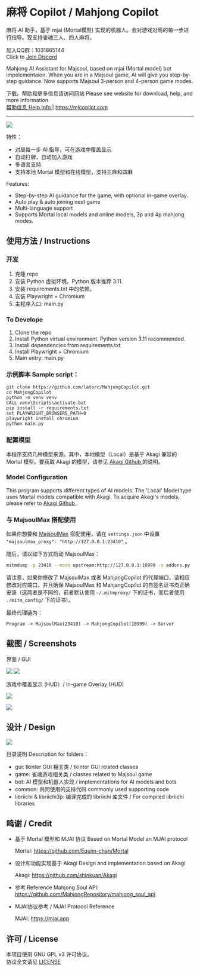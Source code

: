 # 麻将 Copilot / Mahjong Copilot

麻将 AI 助手，基于 mjai (Mortal模型) 实现的机器人。会对游戏对局的每一步进行指导。现支持雀魂三人、四人麻将。

加入QQ群：1031865144
<br>
Click to <a href="https://discord.gg/7hcZYTFw5r" target="_blank">Join Discord</a>

Mahjong AI Assistant for Majsoul, based on mjai (Mortal model) bot impelementaion. When you are in a Majsoul game, AI will give you step-by-step guidance. Now supports Majsoul 3-person and 4-person game modes.

下载、帮助和更多信息请访问网站 Please see website for download, help, and more information  
<a href="https://mjcopilot.com/help" target="_blank">帮助信息 Help Info </a> | <a href="https://mjcopilot.com" target="_blank">https://mjcopilot.com</a>

---

![](assets/shot3_lower.png)

特性：

- 对局每一步 AI 指导，可在游戏中覆盖显示
- 自动打牌，自动加入游戏
- 多语言支持
- 支持本地 Mortal 模型和在线模型，支持三麻和四麻

Features:

- Step-by-step AI guidance for the game, with optional in-game overlay.
- Auto play & auto joining next game
- Multi-language support
- Supports Mortal local models and online models, 3p and 4p mahjong modes.

<a id="instructions"></a>

## 使用方法 / Instructions

### 开发

1. 克隆 repo
2. 安装 Python 虚拟环境。Python 版本推荐 3.11.
3. 安装 requirements.txt 中的依赖。
4. 安装 Playwright + Chromium
5. 主程序入口: main.py

### To Develope

1. Clone the repo
2. Install Python virtual environment. Python version 3.11 recommended.
3. Install dependencies from requirements.txt
4. Install Playwright + Chromium
5. Main entry: main.py

### 示例脚本 Sample script：
```batch
git clone https://github.com/latorc/MahjongCopilot.git
cd MahjongCopilot
python -m venv venv
CALL venv\Scripts\activate.bat
pip install -r requirements.txt
set PLAYWRIGHT_BROWSERS_PATH=0
playwright install chromium
python main.py
```
### 配置模型
本程序支持几种模型来源。其中，本地模型（Local）是基于 Akagi 兼容的 Mortal 模型。要获取 Akagi 的模型，请参见 <a href="https://github.com/shinkuan/Akagi" target="_blank"> Akagi Github </a> 的说明。
### Model Configuration
This program supports different types of AI models. The 'Local' Model type uses Mortal models compatible with Akagi. To acquire Akagi's models, please refer to <a href="https://github.com/shinkuan/Akagi" target="_blank"> Akagi Github </a>.

### 与 MajsoulMax 搭配使用

如果你想要和 [MajsoulMax](https://github.com/Avenshy/MajsoulMax) 搭配使用，请在 `settings.json` 中设置 `"majsoulmax_proxy": "http://127.0.0.1:23410"` 。

随后，请以如下方式启动 MajsoulMax：

```bash
mitmdump -p 23410 --mode upstream:http://127.0.0.1:10999 -s addons.py --ssl-insecure
```

请注意，如果你修改了 MajsoulMax 或者 MahjangCopilot 的代理端口，请相应修改对应端口，并且确保 MajsoulMax 和 MahjangCopilot 的自签名证书均正确安装（这两者是不同的，前者默认使用 `~/.mitmproxy/` 下的证书，而后者使用 `./mitm_config/` 下的证书）。

最终代理链为：

```
Program -> MajsoulMax(23410) -> MahjongCopilot(10999) -> Server
```

## 截图 / Screenshots

界面 / GUI

![](assets/shot1.png)
![](assets/settings.png)

游戏中覆盖显示 (HUD）/ In-game Overlay (HUD)

![](assets/shot2.png)

![](assets/shot3.png)

## 设计 / Design

![](assets/design_struct.png)

  
目录说明 Description for folders：
* gui: tkinter GUI 相关类 / tkinter GUI related classes
* game: 雀魂游戏相关类 / classes related to Majsoul game
* bot: AI 模型和机器人实现 / implementations for AI models and bots 
* common: 共同使用的支持代码 commonly used supporting code
* libriichi & libriichi3p: 编译完成的 libriichi 库文件 / For compiled libriichi libraries

## 鸣谢 / Credit

- 基于 Mortal 模型和 MJAI 协议
  Based on Mortal Model an MJAI protocol
  
  Mortal: https://github.com/Equim-chan/Mortal
- 设计和功能实现基于 Akagi
  Design and implementation based on Akagi
  
  Akagi: https://github.com/shinkuan/Akagi
- 参考 Reference
  Mahjong Soul API: https://github.com/MahjongRepository/mahjong_soul_api
- MJAI协议参考 / MJAI Protocol Reference
  
  MJAI: https://mjai.app

## 许可 / License
本项目使用 GNU GPL v3 许可协议。  
协议全文请见 [LICENSE](LICENSE)

